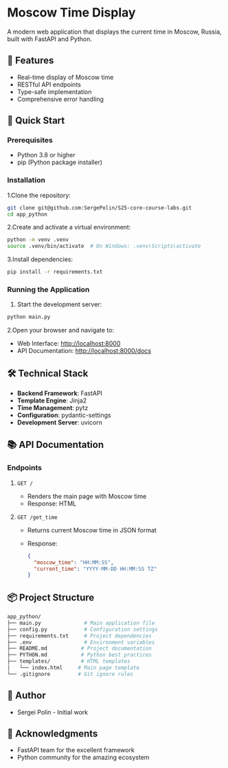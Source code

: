 # Moscow Time Display

A modern web application that displays the current time in Moscow, Russia, built with FastAPI and Python.

## 🌟 Features

- Real-time display of Moscow time
- RESTful API endpoints
- Type-safe implementation
- Comprehensive error handling

## 🚀 Quick Start

### Prerequisites

- Python 3.8 or higher
- pip (Python package installer)

### Installation

1.Clone the repository:

```bash
git clone git@github.com:SergePolin/S25-core-course-labs.git
cd app_python
```

2.Create and activate a virtual environment:

```bash
python -m venv .venv
source .venv/bin/activate  # On Windows: .venv\Scripts\activate
```

3.Install dependencies:

```bash
pip install -r requirements.txt
```

### Running the Application

1. Start the development server:

```bash
python main.py
```

2.Open your browser and navigate to:

- Web Interface: <http://localhost:8000>
- API Documentation: <http://localhost:8000/docs>

## 🛠️ Technical Stack

- **Backend Framework**: FastAPI
- **Template Engine**: Jinja2
- **Time Management**: pytz
- **Configuration**: pydantic-settings
- **Development Server**: uvicorn

## 📚 API Documentation

### Endpoints

1. `GET /`
   - Renders the main page with Moscow time
   - Response: HTML

2. `GET /get_time`
   - Returns current Moscow time in JSON format
   - Response:

     ```json
     {
       "moscow_time": "HH:MM:SS",
       "current_time": "YYYY-MM-DD HH:MM:SS TZ"
     }
     ```

## 📦 Project Structure

```bash
app_python/
├── main.py              # Main application file
├── config.py            # Configuration settings
├── requirements.txt     # Project dependencies
├── .env                 # Environment variables
├── README.md           # Project documentation
├── PYTHON.md           # Python best practices
├── templates/          # HTML templates
│   └── index.html     # Main page template
└── .gitignore         # Git ignore rules
```

## 👥 Author

- Sergei Polin - Initial work

## 🙏 Acknowledgments

- FastAPI team for the excellent framework
- Python community for the amazing ecosystem
